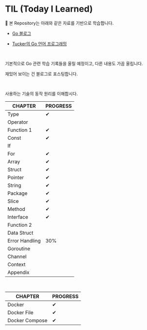 # TIL (Today I Learned)

📌 본 Repository는 아래와 같은 자료를 기반으로 학습합니다.

* [Go 블로그](https://go.dev/doc/)

* [Tucker의 Go 언어 프로그래밍](https://yes24.com/Product/Goods/131045006)

<br>

기본적으로 Go 관련 학습 기록들을 올릴 예정이고, 다른 내용도 가끔 올립니다.

재밌어 보이는 건 블로그로 포스팅합니다.

<br>

사용하는 기술의 동작 원리를 이해합시다.

| CHAPTER        | PROGRESS |
|----------------|----------|
| Type           | ✔        |
| Operator       |          |
| Function 1     | ✔        |
| Const          | ✔        |
| If             |          |
| For            | ✔        |
| Array          | ✔        |
| Struct         | ✔        |
| Pointer        | ✔        |
| String         | ✔        |
| Package        | ✔        |
| Slice          | ✔        |
| Method         | ✔        |
| Interface      | ✔      |
| Function 2     |          |
| Data Struct    |          |
| Error Handling | 30%      |
| Goroutine      |          |
| Channel        |          |
| Context        |          |
| Appendix       |          |

<br>

| CHAPTER     | PROGRESS |
|-------------|----------|
| Docker      | ✔     |
| Docker File | ✔     |
| Docker Compose           |  ✔        |